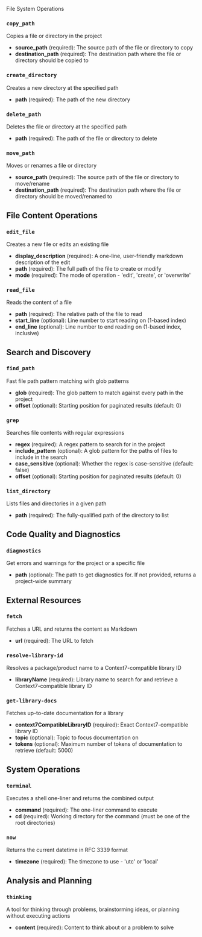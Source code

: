 File System Operations

### `copy_path`
Copies a file or directory in the project
- **source_path** (required): The source path of the file or directory to copy
- **destination_path** (required): The destination path where the file or directory should be copied to

### `create_directory`
Creates a new directory at the specified path
- **path** (required): The path of the new directory

### `delete_path`
Deletes the file or directory at the specified path
- **path** (required): The path of the file or directory to delete

### `move_path`
Moves or renames a file or directory
- **source_path** (required): The source path of the file or directory to move/rename
- **destination_path** (required): The destination path where the file or directory should be moved/renamed to

## File Content Operations

### `edit_file`
Creates a new file or edits an existing file
- **display_description** (required): A one-line, user-friendly markdown description of the edit
- **path** (required): The full path of the file to create or modify
- **mode** (required): The mode of operation - 'edit', 'create', or 'overwrite'

### `read_file`
Reads the content of a file
- **path** (required): The relative path of the file to read
- **start_line** (optional): Line number to start reading on (1-based index)
- **end_line** (optional): Line number to end reading on (1-based index, inclusive)

## Search and Discovery

### `find_path`
Fast file path pattern matching with glob patterns
- **glob** (required): The glob pattern to match against every path in the project
- **offset** (optional): Starting position for paginated results (default: 0)

### `grep`
Searches file contents with regular expressions
- **regex** (required): A regex pattern to search for in the project
- **include_pattern** (optional): A glob pattern for the paths of files to include in the search
- **case_sensitive** (optional): Whether the regex is case-sensitive (default: false)
- **offset** (optional): Starting position for paginated results (default: 0)

### `list_directory`
Lists files and directories in a given path
- **path** (required): The fully-qualified path of the directory to list

## Code Quality and Diagnostics

### `diagnostics`
Get errors and warnings for the project or a specific file
- **path** (optional): The path to get diagnostics for. If not provided, returns a project-wide summary

## External Resources

### `fetch`
Fetches a URL and returns the content as Markdown
- **url** (required): The URL to fetch

### `resolve-library-id`
Resolves a package/product name to a Context7-compatible library ID
- **libraryName** (required): Library name to search for and retrieve a Context7-compatible library ID

### `get-library-docs`
Fetches up-to-date documentation for a library
- **context7CompatibleLibraryID** (required): Exact Context7-compatible library ID
- **topic** (optional): Topic to focus documentation on
- **tokens** (optional): Maximum number of tokens of documentation to retrieve (default: 5000)

## System Operations

### `terminal`
Executes a shell one-liner and returns the combined output
- **command** (required): The one-liner command to execute
- **cd** (required): Working directory for the command (must be one of the root directories)

### `now`
Returns the current datetime in RFC 3339 format
- **timezone** (required): The timezone to use - 'utc' or 'local'

## Analysis and Planning

### `thinking`
A tool for thinking through problems, brainstorming ideas, or planning without executing actions
- **content** (required): Content to think about or a problem to solve
